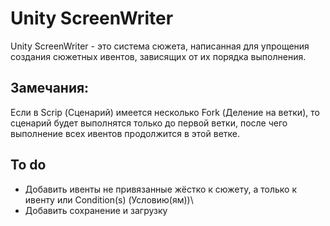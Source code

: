 # Unity ScreenWriter
Unity ScreenWriter - это система сюжета, написанная для упрощения создания сюжетных ивентов, зависящих от их порядка выполнения. 

## Замечания:
Если в Scrip (Сценарий) имеется несколько Fork (Деление на ветки), то сценарий будет выполнятся только до первой ветки, после чего выполнение всех ивентов продолжится в этой ветке.


## To do
* Добавить ивенты не привязанные жёстко к сюжету, а только к ивенту или Condition(s) (Условию(ям))\
* Добавить сохранение и загрузку
